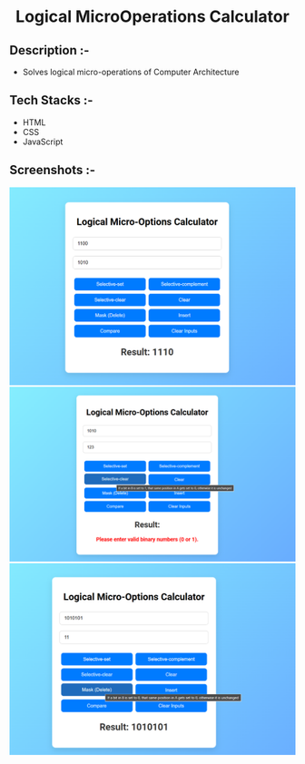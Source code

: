# <p align="center">Logical MicroOperations Calculator</p>

## Description :-

- Solves logical micro-operations of Computer Architecture

## Tech Stacks :-

- HTML
- CSS
- JavaScript

## Screenshots :-

![image](../Logical-MicroOperations-Calculator/screenshot1.png)
![image](../Logical-MicroOperations-Calculator/screenshot2.png)
![image](../Logical-MicroOperations-Calculator/screenshot3.png)